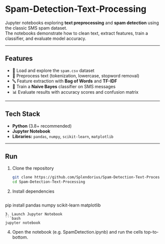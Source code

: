 # Spam-Detection-Text-Processing

Jupyter notebooks exploring **text preprocessing** and **spam detection** using the classic SMS spam dataset.  
The notebooks demonstrate how to clean text, extract features, train a classifier, and evaluate model accuracy.

---

## Features
- 📂 Load and explore the `spam.csv` dataset  
- 🧹 Preprocess text (tokenization, lowercase, stopword removal)  
- 🔤 Feature extraction with **Bag of Words** and **TF-IDF**  
- 🤖 Train a **Naive Bayes** classifier on SMS messages  
- 📊 Evaluate results with accuracy scores and confusion matrix

---

## Tech Stack
- **Python** (3.8+ recommended)  
- **Jupyter Notebook**  
- **Libraries:** `pandas`, `numpy`, `scikit-learn`, `matplotlib`

---

## Run

1. Clone the repository  
   ```bash
   git clone https://github.com/Splendorius/Spam-Detection-Text-Processing.git
   cd Spam-Detection-Text-Processing
   ```
2. Install dependencies
   ```bash
pip install pandas numpy scikit-learn matplotlib
  ```
3. Launch Jupyter Notebook
```bash
jupyter notebook
```
4. Open the notebook (e.g. SpamDetection.ipynb) and run the cells top-to-bottom.
